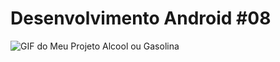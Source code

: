 # Desenvolvimento Android #08
<img src="https://i.imgur.com/bjSq8pB.gif" alt="GIF do Meu Projeto Alcool ou Gasolina">
